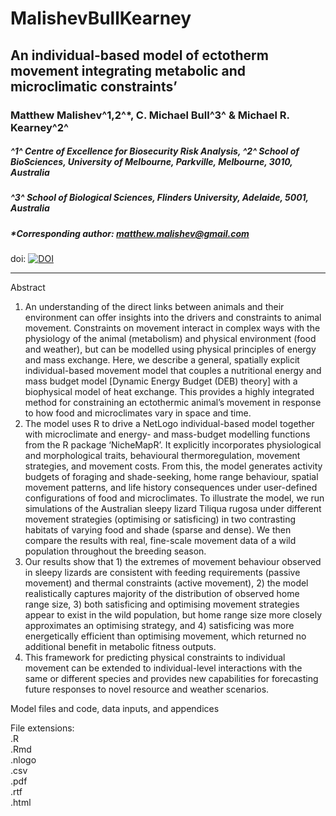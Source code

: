 # MalishevBullKearney
## An individual-based model of ectotherm movement integrating metabolic and microclimatic constraints’
### Matthew Malishev^1,2^*, C. Michael Bull^3^ & Michael R. Kearney^2^  

##### _^1^ Centre of Excellence for Biosecurity Risk Analysis, ^2^ School of BioSciences, University of Melbourne, Parkville, Melbourne, 3010, Australia_ 

##### _^3^ School of Biological Sciences, Flinders University, Adelaide, 5001, Australia_ 

##### *Corresponding author: matthew.malishev@gmail.com  

doi: [![DOI](https://zenodo.org/badge/96968871.svg)](https://zenodo.org/badge/latestdoi/96968871)

******

Abstract
1.	An understanding of the direct links between animals and their environment can offer insights into the drivers and constraints to animal movement. Constraints on movement interact in complex ways with the physiology of the animal (metabolism) and physical environment (food and weather), but can be modelled using physical principles of energy and mass exchange. Here, we describe a general, spatially explicit individual-based movement model that couples a nutritional energy and mass budget model [Dynamic Energy Budget (DEB) theory] with a biophysical model of heat exchange. This provides a highly integrated method for constraining an ectothermic animal’s movement in response to how food and microclimates vary in space and time.  
2.	The model uses R to drive a NetLogo individual-based model together with microclimate and energy- and mass-budget modelling functions from the R package ‘NicheMapR’. It explicitly incorporates physiological and morphological traits, behavioural thermoregulation, movement strategies, and movement costs. From this, the model generates activity budgets of foraging and shade-seeking, home range behaviour, spatial movement patterns, and life history consequences under user-defined configurations of food and microclimates. To illustrate the model, we run simulations of the Australian sleepy lizard Tiliqua rugosa under different movement strategies (optimising or satisficing) in two contrasting habitats of varying food and shade (sparse and dense). We then compare the results with real, fine-scale movement data of a wild population throughout the breeding season.   
3.	Our results show that 1) the extremes of movement behaviour observed in sleepy lizards are consistent with feeding requirements (passive movement) and thermal constraints (active movement), 2) the model realistically captures majority of the distribution of observed home range size, 3) both satisficing and optimising movement strategies appear to exist in the wild population, but home range size more closely approximates an optimising strategy, and 4) satisficing was more energetically efficient than optimising movement, which returned no additional benefit in metabolic fitness outputs.   
4.	This framework for predicting physical constraints to individual movement can be extended to individual-level interactions with the same or different species and provides new capabilities for forecasting future responses to novel resource and weather scenarios.


Model files and code, data inputs, and appendices   

File extensions:   
.R  
.Rmd  
.nlogo     
.csv    
.pdf  
.rtf  
.html    
